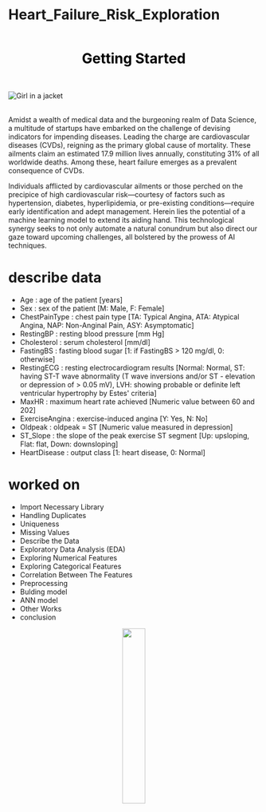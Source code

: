 # Heart_Failure_Risk_Exploration
<div style="padding: 35px;color:white;margin:10;font-size:200%;text-align:center;display:fill;border-radius:10px;overflow:hidden;background-image: url(https://images.pexels.com/photos/7078619/pexels-photo-7078619.jpeg?auto=compress&cs=tinysrgb&w=1260&h=750&dpr=1)"><b><span style='color:black'>Getting Started </span></b> </div>


![Girl in a jacket](https://images.theconversation.com/files/435609/original/file-20211203-15-1eux98t.jpg?ixlib=rb-1.1.0&rect=0%2C17%2C3894%2C2673&q=45&auto=format&w=926&fit=clip)






<br>
Amidst a wealth of medical data and the burgeoning realm of Data Science, a multitude of startups have embarked on the challenge of devising indicators for impending diseases. Leading the charge are cardiovascular diseases (CVDs), reigning as the primary global cause of mortality. These ailments claim an estimated 17.9 million lives annually, constituting 31% of all worldwide deaths. Among these, heart failure emerges as a prevalent consequence of CVDs.

Individuals afflicted by cardiovascular ailments or those perched on the precipice of high cardiovascular risk—courtesy of factors such as hypertension, diabetes, hyperlipidemia, or pre-existing conditions—require early identification and adept management. Herein lies the potential of a machine learning model to extend its aiding hand. This technological synergy seeks to not only automate a natural conundrum but also direct our gaze toward upcoming challenges, all bolstered by the prowess of AI techniques.
</br>

# describe data

- Age : age of the patient [years]
- Sex : sex of the patient [M: Male, F: Female]
- ChestPainType : chest pain type [TA: Typical Angina, ATA: Atypical Angina, NAP: Non-Anginal Pain, ASY: Asymptomatic]
- RestingBP : resting blood pressure [mm Hg]
- Cholesterol : serum cholesterol [mm/dl]
- FastingBS : fasting blood sugar [1: if FastingBS > 120 mg/dl, 0: otherwise]
- RestingECG : resting electrocardiogram results [Normal: Normal, ST: having ST-T wave abnormality (T wave inversions and/or ST - elevation or depression of > 0.05 mV), LVH: showing probable or definite left ventricular hypertrophy by Estes' criteria]
- MaxHR : maximum heart rate achieved [Numeric value between 60 and 202]
- ExerciseAngina : exercise-induced angina [Y: Yes, N: No]
- Oldpeak : oldpeak = ST [Numeric value measured in depression]
- ST_Slope : the slope of the peak exercise ST segment [Up: upsloping, Flat: flat, Down: downsloping]
- HeartDisease : output class [1: heart disease, 0: Normal]



# worked on
- Import Necessary Library
- Handling Duplicates
- Uniqueness
- Missing Values
- Describe the Data
- Exploratory Data Analysis (EDA)
- Exploring Numerical Features
- Exploring Categorical Features
- Correlation Between The Features
- Preprocessing
- Bulding model
- ANN model
- Other Works
- conclusion



<p style="text-align:center"><img src="https://i.imgur.com/ugj24t1.png" style="width:30%"></p>


